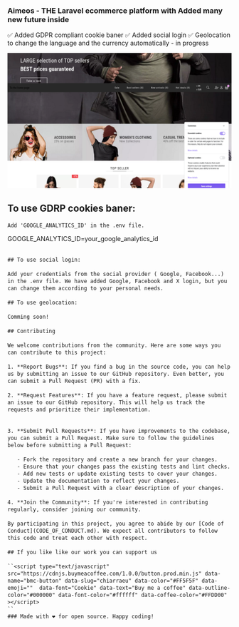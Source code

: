  ### Aimeos - THE Laravel ecommerce platform with Added many new future inside

 

✅ Added GDPR compliant cookie baner
✅ Added social login
✅ Geolocation to change the language and the currency automatically - in progress 


![Aimeos Cookie](https://github.com/chiarraeu/source/blob/main/aimeoscookie.png?raw=true "Aimeos Cookie")

## To use GDRP cookies baner:

```
Add 'GOOGLE_ANALYTICS_ID' in the .env file.

```
GOOGLE_ANALYTICS_ID=your_google_analytics_id
```

## To use social login:

Add your credentials from the social provider ( Google, Facebook...) in the .env file. We have added Google, Facebook and X login, but you can change them according to your personal needs. 

## To use geolocation:

Comming soon! 

## Contributing

We welcome contributions from the community. Here are some ways you can contribute to this project:

1. **Report Bugs**: If you find a bug in the source code, you can help us by submitting an issue to our GitHub repository. Even better, you can submit a Pull Request (PR) with a fix.

2. **Request Features**: If you have a feature request, please submit an issue to our GitHub repository. This will help us track the requests and prioritize their implementation.


3. **Submit Pull Requests**: If you have improvements to the codebase, you can submit a Pull Request. Make sure to follow the guidelines below before submitting a Pull Request:

   - Fork the repository and create a new branch for your changes.
   - Ensure that your changes pass the existing tests and lint checks.
   - Add new tests or update existing tests to cover your changes.
   - Update the documentation to reflect your changes.
   - Submit a Pull Request with a clear description of your changes.

4. **Join the Community**: If you're interested in contributing regularly, consider joining our community. 

By participating in this project, you agree to abide by our [Code of Conduct](CODE_OF_CONDUCT.md). We expect all contributors to follow this code and treat each other with respect.

## If you like like our work you can support us

``<script type="text/javascript" src="https://cdnjs.buymeacoffee.com/1.0.0/button.prod.min.js" data-name="bmc-button" data-slug="chiarraeu" data-color="#FF5F5F" data-emoji=""  data-font="Cookie" data-text="Buy me a coffee" data-outline-color="#000000" data-font-color="#ffffff" data-coffee-color="#FFDD00" ></script>
``
### Made with ❤️ for open source. Happy coding! 
